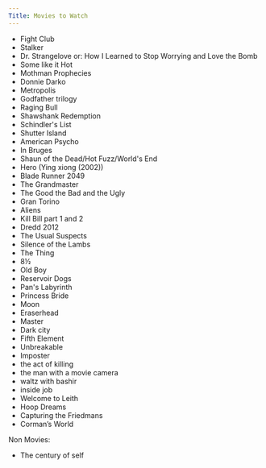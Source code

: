 ```yaml
---
Title: Movies to Watch
---
```


- Fight Club
- Stalker
- Dr. Strangelove or: How I Learned to Stop Worrying and Love the Bomb
- Some like it Hot
- Mothman Prophecies
- Donnie Darko
- Metropolis
- Godfather trilogy
- Raging Bull
- Shawshank Redemption
- Schindler's List
- Shutter Island
- American Psycho
- In Bruges
- Shaun of the Dead/Hot Fuzz/World's End
- Hero (Ying xiong (2002))
- Blade Runner 2049
- The Grandmaster
- The Good the Bad and the Ugly
- Gran Torino
- Aliens
- Kill Bill part 1 and 2
- Dredd 2012
- The Usual Suspects
- Silence of the Lambs
- The Thing
- 8½
- Old Boy
- Reservoir Dogs
- Pan's Labyrinth
- Princess Bride
- Moon
- Eraserhead
- Master
- Dark city
- Fifth Element
- Unbreakable
- Imposter
- the act of killing
- the man with a movie camera
- waltz with bashir
- inside job
- Welcome to Leith
- Hoop Dreams
- Capturing the Friedmans
- Corman’s World

Non Movies:

- The century of self
